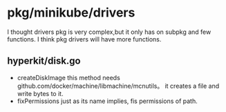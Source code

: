 # pkg/minikube/drivers
I thought drivers pkg is very complex,but it only has on subpkg and few functions.
I think pkg drivers will have more functions.

## hyperkit/disk.go
- createDiskImage
this method needs github.com/docker/machine/libmachine/mcnutils。
it creates a file and write bytes to it.
- fixPermissions
just as its name implies, fis permissions of path.